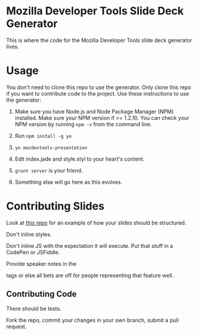 Mozilla Developer Tools Slide Deck Generator
========================

This is where the code for the Mozilla Developer Tools slide deck generator lives.



Usage
=====

You don't need to clone this repo to use the generator. Only clone this repo if you want to contribute code to the project. Use these instructions to use the generator:

1. Make sure you have  Node.js and Node Package Manager (NPM) installed. Make sure your NPM version if >= 1.2.10. You can check your NPM version by running `npm -v` from the command line.

2. Run `npm install -g yo`

3. `yo mozdevtools-presentation `

4. Edit index.jade and style.styl to your heart's content.

5. `grunt server` is your friend.

6. Something else will go here as this evolves.

Contributing Slides
=====

Look at [this repo](#) for an example of how your slides should be structured.

Don't inline styles.

Don't inline JS with the expectation it will execute. Put that stuff in a CodePen or JSFiddle.

Provide speaker notes in the <aside> tags or else all bets are off for people representing that feature well.

Contributing Code
=====

There should be tests.

Fork the repo, commit your changes in your own branch, submit a pull request.
